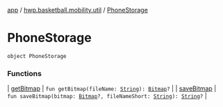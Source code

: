 [app](../../index.md) / [hwp.basketball.mobility.util](../index.md) / [PhoneStorage](.)

# PhoneStorage

`object PhoneStorage`

### Functions

| [getBitmap](get-bitmap.md) | `fun getBitmap(fileName: `[`String`](https://kotlinlang.org/api/latest/jvm/stdlib/kotlin/-string/index.html)`): `[`Bitmap`](https://developer.android.com/reference/android/graphics/Bitmap.html)`?` |
| [saveBitmap](save-bitmap.md) | `fun saveBitmap(bitmap: `[`Bitmap`](https://developer.android.com/reference/android/graphics/Bitmap.html)`?, fileNameShort: `[`String`](https://kotlinlang.org/api/latest/jvm/stdlib/kotlin/-string/index.html)`): `[`String`](https://kotlinlang.org/api/latest/jvm/stdlib/kotlin/-string/index.html)`?` |

